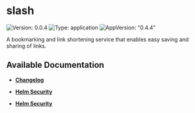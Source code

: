 # slash

![Version: 0.0.4](https://img.shields.io/badge/Version-0.0.4-informational?style=flat-square) ![Type: application](https://img.shields.io/badge/Type-application-informational?style=flat-square) ![AppVersion: "0.4.4"](https://img.shields.io/badge/AppVersion-"0.4.4"-informational?style=flat-square)

A bookmarking and link shortening service that enables easy saving and sharing of links.

## Available Documentation

- [**Changelog**](CHANGELOG)

- [**Helm Security**](container-security)

- [**Helm Security**](helm-security)

